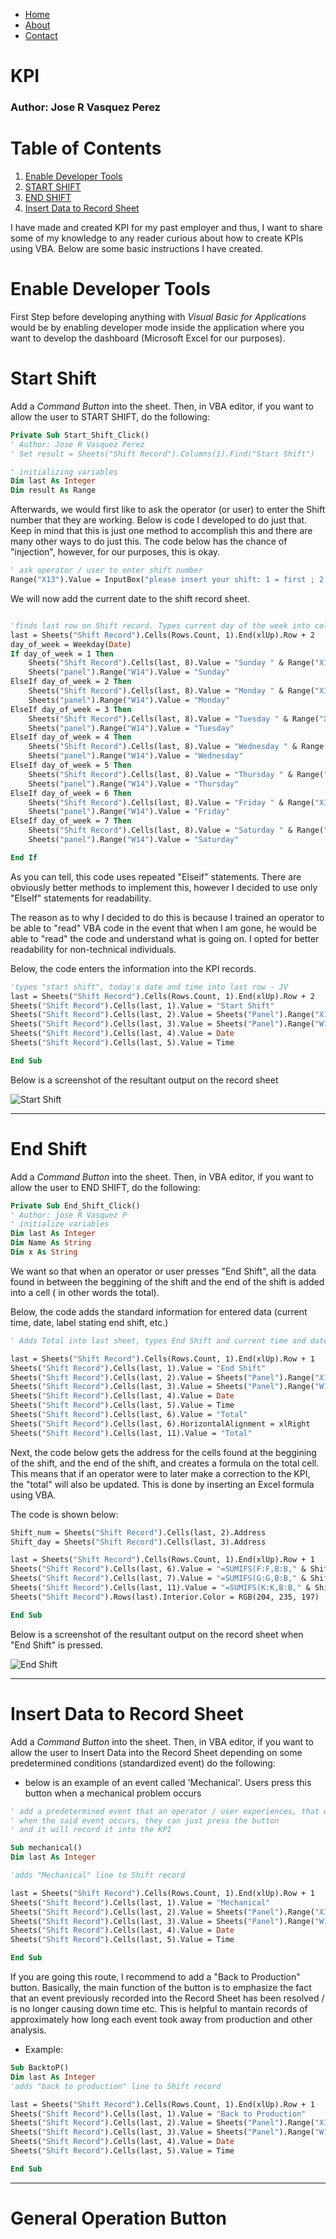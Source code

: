 <div>
    <ul class="nav">
        <li class="nav"><a href="https://jrvasquez3.github.io/joservasquezperez/">Home</a></li>
        <li class="nav"><a href="https://jrvasquez3.github.io/joservasquezperez/about">About</a></li>
        <li class="nav"><a href="https://jrvasquez3.github.io/joservasquezperez/contact">Contact</a></li>
    </ul>
</div>

<link rel="stylesheet" href="styles.css">


# KPI 
### Author: Jose R Vasquez Perez

# Table of Contents
1. [Enable Developer Tools](#enable-developer-tools)
2. [START SHIFT](#start-shift)
3. [END SHIFT](#end-shift)
4. [Insert Data to Record Sheet](#Insert-Data-to-Record-Sheet)



I have made and created KPI for my past employer and thus, I want to share some of my knowledge to any reader curious about how to create KPIs using VBA. Below are some basic instructions I have created.

# Enable Developer Tools


First Step before developing anything with *Visual Basic for Applications* would be by enabling developer mode inside the application where you want to develop the dashboard (Microsoft Excel for our purposes).


# Start Shift
Add a *Command Button* into the sheet. Then, in VBA editor, if you want to allow the user to START SHIFT, do the following:

```vb
Private Sub Start_Shift_Click()
' Author: Jose R Vasquez Perez
' Set result = Sheets("Shift Record").Columns(1).Find("Start Shift")

' initializing variables 
Dim last As Integer
Dim result As Range
```

Afterwards, we would first like to ask the operator (or user) to enter the Shift number that they are working. Below is code I developed to do just that. Keep in mind that this is just one method to accomplish this and there are many other ways to do just this. The code below has the chance of "injection", however, for our purposes, this is okay.

```vb
' ask operator / user to enter shift number 
Range("X13").Value = InputBox("please insert your shift: 1 = first ; 2 = second ; 3 = third", "shift definition", "")

```

We will now add the current date to the shift record sheet. 

```vb

'finds last row on Shift record. Types current day of the week into column "comment", saves day into Panel Tab - JV
last = Sheets("Shift Record").Cells(Rows.Count, 1).End(xlUp).Row + 2
day_of_week = Weekday(Date)
If day_of_week = 1 Then
    Sheets("Shift Record").Cells(last, 8).Value = "Sunday " & Range("X13").Value
    Sheets("panel").Range("W14").Value = "Sunday"
ElseIf day_of_week = 2 Then
    Sheets("Shift Record").Cells(last, 8).Value = "Monday " & Range("X13").Value
    Sheets("panel").Range("W14").Value = "Monday"
ElseIf day_of_week = 3 Then
    Sheets("Shift Record").Cells(last, 8).Value = "Tuesday " & Range("X13").Value
    Sheets("panel").Range("W14").Value = "Tuesday"
ElseIf day_of_week = 4 Then
    Sheets("Shift Record").Cells(last, 8).Value = "Wednesday " & Range("X13").Value
    Sheets("panel").Range("W14").Value = "Wednesday"
ElseIf day_of_week = 5 Then
    Sheets("Shift Record").Cells(last, 8).Value = "Thursday " & Range("X13").Value
    Sheets("panel").Range("W14").Value = "Thursday"
ElseIf day_of_week = 6 Then
    Sheets("Shift Record").Cells(last, 8).Value = "Friday " & Range("X13").Value
    Sheets("panel").Range("W14").Value = "Friday"
ElseIf day_of_week = 7 Then
    Sheets("Shift Record").Cells(last, 8).Value = "Saturday " & Range("X13").Value
    Sheets("panel").Range("W14").Value = "Saturday"

End If


```

As you can tell, this code uses repeated "Elseif" statements. There are obviously better methods to implement this, however I decided to use only "ElseIf" statements for readability.

The reason as to why I decided to do this is because I trained an operator to be able to "read" VBA code in the event that when I am gone, he would be able to "read" the code and understand what is going on. I opted for better readability for non-technical individuals. 

Below, the code enters the information into the KPI records.

```vb
'types "start shift", today's date and time into last row - JV
last = Sheets("Shift Record").Cells(Rows.Count, 1).End(xlUp).Row + 2
Sheets("Shift Record").Cells(last, 1).Value = "Start Shift"
Sheets("Shift Record").Cells(last, 2).Value = Sheets("Panel").Range("X13")
Sheets("Shift Record").Cells(last, 3).Value = Sheets("Panel").Range("W14")
Sheets("Shift Record").Cells(last, 4).Value = Date
Sheets("Shift Record").Cells(last, 5).Value = Time

End Sub
```

Below is a screenshot of the resultant output on the record sheet

![Start Shift](vba_start.jpg "Start Shift")


-----------------------

# End Shift

Add a *Command Button* into the sheet. Then, in VBA editor, if you want to allow the user to END SHIFT, do the following:


```vb
Private Sub End_Shift_Click()
' Author: jose R Vasquez P
' initialize variables
Dim last As Integer
Dim Name As String
Dim x As String
```
We want so that when an operator or user presses "End Shift", all the data found in between the beggining of the shift and the end of the shift is added into a cell ( in other words the total). 

Below, the code adds the standard information for entered data (current time, date, label stating end shift, etc.)

```vb
' Adds Total into last sheet, types End Shift and current time and date - JV

last = Sheets("Shift Record").Cells(Rows.Count, 1).End(xlUp).Row + 1
Sheets("Shift Record").Cells(last, 1).Value = "End Shift"
Sheets("Shift Record").Cells(last, 2).Value = Sheets("Panel").Range("X13")
Sheets("Shift Record").Cells(last, 3).Value = Sheets("Panel").Range("W14")
Sheets("Shift Record").Cells(last, 4).Value = Date
Sheets("Shift Record").Cells(last, 5).Value = Time
Sheets("Shift Record").Cells(last, 6).Value = "Total"
Sheets("Shift Record").Cells(last, 6).HorizontalAlignment = xlRight
Sheets("Shift Record").Cells(last, 11).Value = "Total"
```
Next, the code below gets the address for the cells found at the beggining of the shift, and the end of the shift, and creates a formula on the total cell. This means that if an operator were to later make a correction to the KPI, the "total" will also be updated. This is done by inserting an Excel formula using VBA.

The code is shown below:

```vb
Shift_num = Sheets("Shift Record").Cells(last, 2).Address
Shift_day = Sheets("Shift Record").Cells(last, 3).Address

last = Sheets("Shift Record").Cells(Rows.Count, 1).End(xlUp).Row + 1
Sheets("Shift Record").Cells(last, 6).Value = "=SUMIFS(F:F,B:B," & Shift_num & ",C:C," & Shift_day & ")"
Sheets("Shift Record").Cells(last, 7).Value = "=SUMIFS(G:G,B:B," & Shift_num & ",C:C," & Shift_day & ")"
Sheets("Shift Record").Cells(last, 11).Value = "=SUMIFS(K:K,B:B," & Shift_num & ",C:C," & Shift_day & ")"
Sheets("Shift Record").Rows(last).Interior.Color = RGB(204, 235, 197)

End Sub

```

Below is a screenshot of the resultant output on the record sheet when "End Shift" is pressed.

![End Shift](vba_end.jpg "End Shift")


-------------------

# Insert Data to Record Sheet

Add a *Command Button* into the sheet. Then, in VBA editor, if you want to allow the user to Insert Data into the Record Sheet depending on some predetermined conditions (standardized event) do the following:

* below is an example of an event called 'Mechanical'. Users press this button when a mechanical problem occurs

```vb
' add a predetermined event that an operator / user experiences, that way
' when the said event occurs, they can just press the button
' and it will record it into the KPI

Sub mechanical()
Dim last As Integer

'adds "Mechanical" line to Shift record

last = Sheets("Shift Record").Cells(Rows.Count, 1).End(xlUp).Row + 1
Sheets("Shift Record").Cells(last, 1).Value = "Mechanical"
Sheets("Shift Record").Cells(last, 2).Value = Sheets("Panel").Range("X13")
Sheets("Shift Record").Cells(last, 3).Value = Sheets("Panel").Range("W14")
Sheets("Shift Record").Cells(last, 4).Value = Date
Sheets("Shift Record").Cells(last, 5).Value = Time

End Sub

```




If you are going this route, I recommend to add a "Back to Production" button. Basically, the main function of the button is to emphasize the fact that an event previously recorded into the Record Sheet has been resolved / is no longer causing down time etc. This is helpful to mantain records of approximately how long each event took away from production and other analysis. 


* Example: 

```vb
Sub BacktoP()
Dim last As Integer
'adds "back to production" line to Shift record

last = Sheets("Shift Record").Cells(Rows.Count, 1).End(xlUp).Row + 1
Sheets("Shift Record").Cells(last, 1).Value = "Back to Production"
Sheets("Shift Record").Cells(last, 2).Value = Sheets("Panel").Range("X13")
Sheets("Shift Record").Cells(last, 3).Value = Sheets("Panel").Range("W14")
Sheets("Shift Record").Cells(last, 4).Value = Date
Sheets("Shift Record").Cells(last, 5).Value = Time

End Sub
```



------------------

# General Operation Button




